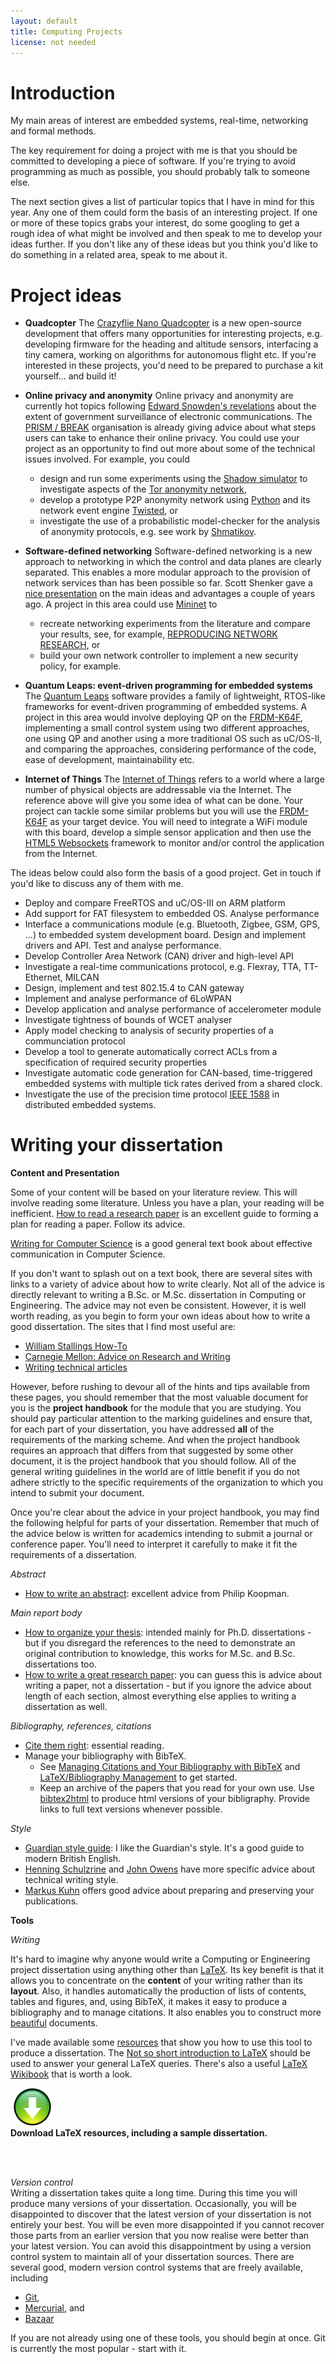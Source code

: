 ```yaml
---
layout: default
title: Computing Projects
license: not needed
---
```


# Introduction

My main areas of interest are embedded systems, real-time, networking
and formal methods.

The key requirement for doing a project with me is that you should be
committed to developing a piece of software. If you're trying to avoid
programming as much as possible, you should probably talk to someone
else.

The next section gives a list of particular topics that I have in mind
for this year. Any one of them could form the basis of an interesting
project. If one or more of these topics grabs your interest, do some
googling to get a rough idea of what might be involved and then speak
to me to develop your ideas further. If you don't like any of these ideas
but you think you'd like to do something in a related area, speak to me
about it.

# Project ideas

* **Quadcopter**
The [Crazyflie Nano
Quadcopter](https://www.bitcraze.io/crazyflie-2/)
is a new open-source development that offers many opportunities for
interesting projects, e.g. developing firmware for the heading and altitude
sensors, interfacing a tiny camera, working on algorithms for autonomous
flight etc. If you're interested in these projects, you'd need to be
prepared to purchase a kit yourself... and build it!

* **Online privacy and anonymity**
Online privacy and anonymity are currently hot topics following [Edward
Snowden's revelations](http://www.theguardian.com/world/the-nsa-files) about
the extent of government surveillance of electronic communications. The [PRISM
/ BREAK](http://prism-break.org/) organisation is already giving advice about
what steps users can take to enhance their online privacy. You could use your
project as an opportunity to find out more about some of the technical issues
involved. For example, you could
    * design and run some experiments using the [Shadow
simulator](http://shadow.github.io/) to investigate aspects of the 
[Tor anonymity network](https://www.torproject.org/),
    * develop a prototype P2P anonymity network using
      [Python](http://python.org/) and its network event engine
      [Twisted](http://twistedmatrix.com/trac/wiki), or
    * investigate the use of a probabilistic model-checker for the analysis of
      anonymity protocols, e.g. see work by
      [Shmatikov](http://www.cs.utexas.edu/users/shmat/shmat_crowds.pdf).

* **Software-defined networking**
Software-defined networking is a new approach to networking in which the
control and data planes are clearly separated. This enables a more modular
approach to the provision of network services than has been possible so far.
Scott Shenker gave a [nice
presentation](http://www.youtube.com/watch?v=YHeyuD89n1Y) on the main ideas and
advantages a couple of years ago. A project in this area could use
[Mininet](http://mininet.org/) to
    * recreate networking experiments from the literature and compare your
      results, see, for example, [REPRODUCING NETWORK
      RESEARCH](http://reproducingnetworkresearch.wordpress.com/), or
    * build your own network controller to implement a new security policy, for
      example.

* **Quantum Leaps: event-driven programming for embedded systems**
The [Quantum Leaps](http://www.state-machine.com/) software provides a family
of lightweight, RTOS-like frameworks for event-driven programming of embedded
systems. A project in this area would involve deploying QP on the
[FRDM-K64F](https://os.mbed.com/platforms/FRDM-K64F/), implementing a small
control system using two different approaches, one using QP and another using a
more traditional OS such as uC/OS-II, and comparing the approaches, considering
performance of the code, ease of development, maintainability etc.

* **Internet of Things**
The [Internet of Things](http://mbed.org/cookbook/IOT) refers to a world where
a large number of physical objects are addressable via the Internet. The
reference above will give you some idea of what can be done. Your project can
tackle some similar problems but you will use the
[FRDM-K64F](https://os.mbed.com/platforms/FRDM-K64F/) as your target device.
You will need to integrate a WiFi module with this board, develop a simple
sensor application and then use the [HTML5
Websockets](http://mbed.org/cookbook/Websockets) framework to monitor and/or
control the application from the Internet.

The ideas below could also form the basis of a good project. Get in touch
if you'd like to discuss any of them with me.
<ul>
<li> Deploy and compare FreeRTOS and uC/OS-III on ARM platform</li>

<li> Add support for FAT filesystem to embedded OS. Analyse performance</li>

<li> Interface a communications module (e.g. Bluetooth, Zigbee, GSM,
GPS, ...) to embedded system development board. Design and implement
drivers and API. Test and analyse performance.</li>

<li> Develop Controller Area Network (CAN) driver and high-level API</li> 

<li> Investigate a real-time communications protocol, e.g. Flexray, TTA, TT-Ethernet, MILCAN</li>

<li> Design, implement and test 802.15.4 to CAN gateway</li>

<li> Implement and analyse performance of 6LoWPAN</li>

<li> Develop application and analyse performance of accelerometer module</li>

<li> Investigate tightness of bounds of WCET analyser</li>

<li> Apply model checking to analysis of security properties of a communciation protocol</li>

<li> Develop a tool to generate automatically correct ACLs from a
specification of required security properties</li>

<li> Investigate automatic code generation for CAN-based,
time-triggered embedded systems with multiple tick rates derived from
a shared clock.</li>

<li> Investigate the use of the precision time
  protocol <a href="http://www.ieee1588.com/">IEEE 1588</a> in
  distributed embedded systems.</li>
</ul>


# Writing your dissertation
<p><strong>Content and Presentation</strong></p>
<p>
Some of your content will be based on your literature review. This
will involve reading some literature. Unless you have a plan, your
reading will be inefficient. <a href="http://cgweb1.northumbria.ac.uk/SubjectAreaResources/cgdk2/how_to_read_a_research_paper.pdf">How to read a research
paper</a> is an excellent guide to forming a plan for reading a
paper. Follow its advice.
</p>

<p><a href="http://www.amazon.co.uk/Writing-Computer-Science-effective-Communication/dp/1852338024/ref=sr_1_1?ie=UTF8&amp;qid=1330186621&amp;sr=8-1">Writing
for Computer Science</a> is a good general text book about effective
communication in Computer Science.
</p>
<p>
If you don't want to splash out on a text book, there are several
sites with links to a variety of advice about how to write
clearly. Not all of the advice is directly relevant to writing a
B.Sc. or M.Sc. dissertation in Computing or Engineering. The advice
may not even be consistent. However, it is well worth reading, as you
begin to form your own ideas about how to write a good
dissertation. The sites that I find most useful are:
</p>
<ul>
<li><a href="http://www.computersciencestudent.com/">William Stallings How-To</a></li>
<li><a href="http://www.cs.cmu.edu/afs/cs.cmu.edu/user/mleone/web/how-to.html">Carnegie Mellon: Advice on Research and Writing</a></li>
<li><a href="http://www.cs.columbia.edu/~hgs/etc/writing-style.html">Writing technical articles</a></li>
</ul>

<p>
However, before rushing to devour all of the hints and tips available
from these pages, you should remember that the most valuable document
for you is the <strong>project handbook</strong> for the module that
you are studying. You should pay particular attention to the marking
guidelines and ensure that, for each part of your dissertation, you
have addressed <strong>all</strong> of the requirements of the marking
scheme. And when the project handbook requires an approach that
differs from that suggested by some other document, it is the project
handbook that you should follow. All of the general writing guidelines
in the world are of little benefit if you do not adhere strictly to
the specific requirements of the organization to which you intend to
submit your document.
</p>

<p>
Once you're clear about the advice in your project handbook, you may
find the following helpful for parts of your dissertation. Remember
that much of the advice below is written for academics intending to
submit a journal or conference paper. You'll need to interpret it
carefully to make it fit the requirements of a dissertation.
</p>

<p><em>Abstract</em></p>
<ul>

<li><a href="http://www.ece.cmu.edu/~koopman/essays/abstract.html">How
to write an abstract</a>: excellent advice from Philip Koopman.</li>

</ul>

<p><em>Main report body</em></p>
<ul>

<li><a href="http://www.sce.carleton.ca/faculty/chinneck/thesis.html">How
to organize your thesis</a>: intended mainly for Ph.D. dissertations -
but if you disregard the references to the need to demonstrate an
original contribution to knowledge, this works for M.Sc. and
B.Sc. dissertations too.</li>

<li><a href="https://www.microsoft.com/en-us/research/academic-program/write-great-research-paper">How
to write a great research paper</a>: you can guess this is advice
about writing a paper, not a dissertation - but if you ignore the
advice about length of each section, almost everything else applies to
writing a dissertation as well.</li>

</ul>

<p><em>Bibliography, references, citations</em></p>
<ul>
<li><a href="http://elp.northumbria.ac.uk/bbcswebdav/library/Library%20Content/Cite_them_right_secure.pdf">Cite them right</a>: essential reading.</li>
<li>Manage your bibliography with BibTeX. 
  <ul>
    <li>See <a href="http://www.tug.org/pracjourn/2006-4/fenn/">Managing
    Citations and Your Bibliography with BibTeX</a>
    and <a href="http://en.wikibooks.org/wiki/LaTeX/Bibliography_Management">LaTeX/Bibliography
    Management</a> to get started.</li>
    <li>Keep an archive of the papers that you read for your own use. Use <a href="http://www.lri.fr/~filliatr/bibtex2html/">bibtex2html</a>
    to produce html versions of your bibligraphy. Provide links to
    full text versions whenever possible.</li>
  </ul>
</li>
</ul>

<p><em>Style</em></p>
<ul>
<li><a href="http://www.guardian.co.uk/styleguide">Guardian style
guide</a>: I like the Guardian's style. It's a good guide to modern
British English.</li>
<li><a href="http://www.cs.columbia.edu/~hgs/etc/writing-bugs.html">Henning Schulzrine</a> and <a href="http://www.ece.ucdavis.edu/~jowens/commonerrors.html">John Owens</a> have more
specific advice about technical writing style.</li>
<li><a href="http://www.cl.cam.ac.uk/~mgk25/publ-tips/">Markus
Kuhn</a> offers good advice about preparing and preserving your
publications.</li>
</ul>

<p><strong>Tools</strong></p>
<p>
<em>Writing</em><br/>

It's hard to imagine why anyone would write a Computing or Engineering
project dissertation using anything other
than <a href="http://www.latex-project.org/">LaTeX</a>. Its key
benefit is that it allows you to concentrate on
the <strong>content</strong> of your writing rather than
its <strong>layout</strong>. Also, it handles automatically the
production of lists of contents, tables and figures, and, using
BibTeX, it makes it easy to produce a bibliography and to manage
citations. It also enables you to construct
more <a href="http://nitens.org/taraborelli/latex">beautiful</a>
documents.
</p>

I've made available
some [resources]({{site.baseurl}}{{site.raurl}}/latex_resources.tgz) that show you how to use this tool to produce a
dissertation. The <a href="http://www.ctan.org/tex-archive/info/lshort/english/lshort.pdf">Not
so short introduction to LaTeX</a> should be used to answer your
general LaTeX queries. There's also a
useful <a href="http://en.wikibooks.org/wiki/LaTeX/">LaTeX
Wikibook</a> that is worth a look.


<div>
<div class="pull-left">
<a href="assets/ra/latex_resources.tgz">
<img class="img-fluid" src="assets/images/download.png" 
     alt="Embedded Systems Circuit" width="60" style="margin:0px 5px"/>
</a>
</div>
<div> 
<strong>Download LaTeX resources, including a sample dissertation.</strong>
</div>
</div>

<br/><br/>

<div>
<em>Version control</em><br/> 
Writing a dissertation takes quite a long time. During this time you
will produce many versions of your dissertation. Occasionally, you
will be disappointed to discover that the latest version of your
dissertation is not entirely your best. You will be even more
disappointed if you cannot recover those parts from an earlier version
that you now realise were better than your latest version. You can
avoid this disappointment by using a version control system to
maintain all of your dissertation sources. There are several good,
modern version control systems that are freely available, including
  <ul>
    <li> <a href="http://git-scm.com/">Git</a>,</li>
    <li> <a href="https://www.mercurial-scm.org/">Mercurial</a>, and</li>
    <li> <a href="http://bazaar.canonical.com/en/">Bazaar</a></li>
  </ul>
If you are not already using one of these tools, you should begin
at once. Git is currently the most popular - start with it.
</div>

